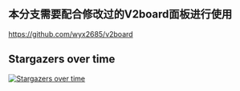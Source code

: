 ## 本分支需要配合修改过的V2board面板进行使用
https://github.com/wyx2685/v2board



## Stargazers over time

[![Stargazers over time](https://starchart.cc/vlesstop/XrayR.svg)](https://starchart.cc/vlesstop/XrayR)


